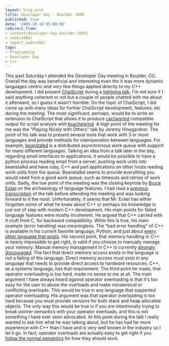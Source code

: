 ```yaml
---
layout: blog_post
title: Developer Day - Boulder 2009
published: true
date: '2009-10-14 05:00:00'
redirect_from:
- content/developer-day-boulder-2009/
- node/4400/
- import_node/450/
tags:
- Programming
- Developer Day
- C++
---
```


This past Saturday I attended the Developer Day meeting in Boulder, CO. Overall the day was beneficial and interesting even tho it was more dynamic languages centric and very few things applied directly to my C++ development. I did present [ChaiScript](http://www.chaiscript.com) during a [lightning talk](http://en.wikipedia.org/wiki/Lightning_Talk). I'm not sure if I said anything coherent or not but a couple of people chatted with me about it afterward, so I guess it wasn't horrible. On the topic of ChaiScript, I did come up with many ideas for further ChaiScript development, features, etc during the meeting. The most significant, perhaps, would be to write an extension to ChaiScript that allows it to produce [cachegrind](http://valgrind.org/info/tools.html#cachegrind) compatible output for script analysis with [kcachegrind](http://kcachegrind.sourceforge.net/). A high point of the meeting for me was the "Playing Nicely with Others" talk by Jeremy Hinegardner. The point of his talk was to present several tools that work with 3 or more languages and provide methods for interoperation between languages. For example, [beanstalkd](http://wiki.github.com/kr/beanstalkd/faq) is a distributed asynchronous work queue with support for many different languages. Talking an idea from a talk later in the day, regarding email interfaces to applications, it would be possible to have a python process reading email from a server, pushing work units into beanstalkd and have ruby, C++ and perl applications on other hosts reading work units from the queue. Beanstalkd seems to provide everything you would need from a good work queue, such as timeouts and retries of work units. Sadly, the low point of the meeting was the closing keynote by [Bruce Eckel](http://www.bruceeckel.com/) on the archaeology of language features. I had read a [previous transcription](http://www.artima.com/weblogs/viewpost.jsp?thread=260578) of the talk before attending the meeting and was looking forward to it the most. Unfortunately, it seems that Mr. Eckel has either forgotten some of what he knew about C++ or perhaps his knowledge is just out of step with modern C++ development. His main points for failed language features were mostly incoherent. He argued that C++ carried with it cruft from C, for backward compatibility. While this is true, his main example (error handling) was meaningless. The "bad error handling" of C++ is available in his current favorite language, Python, and just about [every other language that exists](/content/nobody-understands-c-part-9-error-handling). His second point, that memory handling in C++ is nearly impossible to get right, is valid if you choose to manually manage your memory. Manual memory management in C++ is currently [strongly discouraged](/content/nobody-understands-c-part-6-are-you-still-using-pointers). The fact that direct memory access exists in the language is not a failing of the language. Direct memory access must exist in any language that needs to provide direct access to hardware resources. C++, as a systems language, has that requirement. The third point he made, that operator overloading is too hard, made no sense to me at all. The main argument I have always heard against operator overloading is that it's too easy for the user to abuse the overloads and make nonsensical or conflicting overloads. This would be true in any language that supported operator overloading. His argument was that operator overloading is too hard because you must provide versions for both stack and heap allocated objects. The only way this would be true is if you are intentionally trying to break pointer semantics with your operator overloads, and this is not something I have ever seen advocated. At this point during the talk I really wanted to ask him what he was talking about, but he has had far more experience with C++ than I have and is very well known in the industry so I let it go. In fact, operator overloads are actually easy to get right if you [follow the normal semantics](/content/nobody-understands-c-part-8-operator-overloading) for how they should work.
